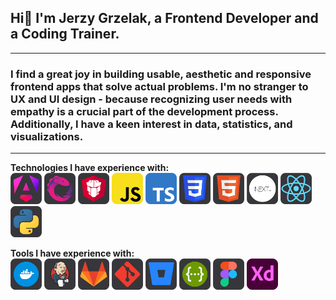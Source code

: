 ## Hi👋 I'm Jerzy Grzelak, a Frontend Developer and a Coding Trainer.

---

### I find a great joy in building usable, aesthetic and responsive frontend apps that solve actual problems. I'm no stranger to UX and UI design - because recognizing user needs with empathy is a crucial part of the development process. Additionally, I have a keen interest in data, statistics, and visualizations.

---

**Technologies I have experience with:**
<br>
<img src="icons/angular.svg" title="Angular" width="50px" height="50px" />
<img src="icons/rxjs.svg" width="50px" height="50px" />
<img src="icons/primeng.svg" width="50px" height="50px" />
<img src="icons/js.svg" width="50px" height="50px" />
<img src="icons/ts.svg" width="50px" height="50px" />
<img src="icons/css.svg" width="50px" height="50px" />
<img src="icons/html.svg" width="50px" height="50px" />
<img src="icons/next.svg" width="50px" height="50px" />
<img src="icons/react.svg" width="50px" height="50px" />
<img src="icons/python.svg" width="50px" height="50px" />
<br>

**Tools I have experience with:**
<br>
<img src="icons/docker.svg" width="50px" height="50px" />
<img src="icons/jenkins.svg" width="50px" height="50px" />
<img src="icons/gitlab.svg" width="50px" height="50px" />
<img src="icons/git.svg" width="50px" height="50px" />
<img src="icons/bitbucket.svg" width="50px" height="50px" />
<img src="icons/swagger.svg" width="50px" height="50px" />
<img src="icons/figma.svg" width="50px" height="50px" />
<img src="icons/xd.svg" width="50px" height="50px" />
<!--
**jerzygrzelak/jerzygrzelak** is a ✨ _special_ ✨ repository because its `README.md` (this file) appears on your GitHub profile.

Here are some ideas to get you started:

- 🔭 I’m currently working on ...
- 🌱 I’m currently learning ...
- 👯 I’m looking to collaborate on ...
- 🤔 I’m looking for help with ...
- 💬 Ask me about ...
- 📫 How to reach me: ...
- 😄 Pronouns: ...
- ⚡ Fun fact: ...
-->
